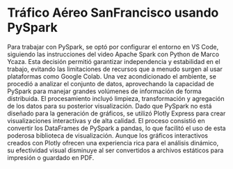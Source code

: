 # Tráfico Aéreo SanFrancisco usando PySpark
Para trabajar con PySpark, se optó por configurar el entorno en VS Code, siguiendo las instrucciones del video Apache Spark con Python de Marco Ycaza. Esta decisión permitió garantizar independencia y estabilidad en el trabajo, evitando las limitaciones de recursos que a menudo surgen al usar plataformas como Google Colab.
Una vez acondicionado el ambiente, se procedió a analizar el conjunto de datos, aprovechando la capacidad de PySpark para manejar grandes volúmenes de información de forma distribuida. El procesamiento incluyó limpieza, transformación y agregación de los datos para su posterior visualización.
Dado que PySpark no está diseñado para la generación de gráficos, se utilizó Plotly Express para crear visualizaciones interactivas y de alta calidad. El proceso consistió en convertir los DataFrames de PySpark a pandas, lo que facilitó el uso de esta poderosa biblioteca de visualización. Aunque los gráficos interactivos creados con Plotly ofrecen una experiencia rica para el análisis dinámico, su efectividad visual disminuye al ser convertidos a archivos estáticos para impresión o guardado en PDF.
